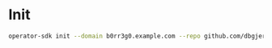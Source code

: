 # Init
```bash
operator-sdk init --domain b0rr3g0.example.com --repo github.com/dbgjerez/kubernetes-golang-operator
```
